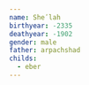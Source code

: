 ```yaml
---
name: Sheʹlah
birthyear: -2335
deathyear: -1902
gender: male
father: arpachshad
childs:
  - eber
---
```

